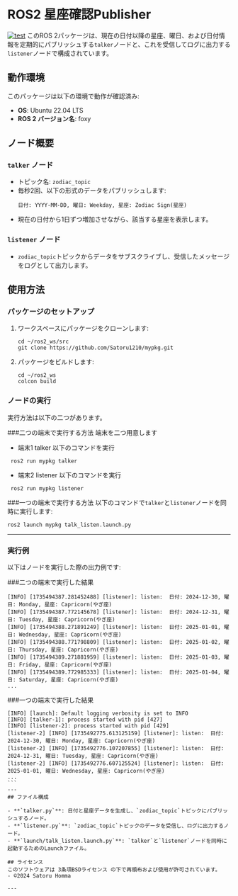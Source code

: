 

# ROS2 星座確認Publisher
[![test](https://github.com/Satoru1210/mypkg/actions/workflows/test.yml/badge.svg)](https://github.com/Satoru1210/mypkg/actions/workflows/test.yml)
このROS 2パッケージは、現在の日付以降の星座、曜日、および日付情報を定期的にパブリッシュする`talker`ノードと、これを受信してログに出力する`listener`ノードで構成されています。

## 動作環境

このパッケージは以下の環境で動作が確認済み:
- **OS**: Ubuntu 22.04 LTS
- **ROS 2 バージョン名**: foxy

## ノード概要

### `talker` ノード
- トピック名: `zodiac_topic`
- 毎秒2回、以下の形式のデータをパブリッシュします:
  ```
  日付: YYYY-MM-DD, 曜日: Weekday, 星座: Zodiac Sign(星座)
  ```
- 現在の日付から1日ずつ増加させながら、該当する星座を表示します。

### `listener` ノード
- `zodiac_topic`トピックからデータをサブスクライブし、受信したメッセージをログとして出力します。

## 使用方法

### パッケージのセットアップ

1. ワークスペースにパッケージをクローンします:
   ```
   cd ~/ros2_ws/src
   git clone https://github.com/Satoru1210/mypkg.git
   ```

2. パッケージをビルドします:
   ```
   cd ~/ros2_ws
   colcon build
   ```

### ノードの実行
実行方法は以下の二つがあります。

###二つの端末で実行する方法
端末を二つ用意します
- 端末1 talker
  以下のコマンドを実行
```
 ros2 run mypkg talker
```
- 端末2 listener
  以下のコマンドを実行
```
 ros2 run mypkg listener
```


###一つの端末で実行する方法
以下のコマンドで`talker`と`listener`ノードを同時に実行します:
```
ros2 launch mypkg talk_listen.launch.py
```
---
### 実行例

以下はノードを実行した際の出力例です:


###二つの端末で実行した結果
```
[INFO] [1735494387.281452488] [listener]: listen:  日付: 2024-12-30, 曜日: Monday, 星座: Capricorn(やぎ座)
[INFO] [1735494387.772145678] [listener]: listen:  日付: 2024-12-31, 曜日: Tuesday, 星座: Capricorn(やぎ座)
[INFO] [1735494388.271891249] [listener]: listen:  日付: 2025-01-01, 曜日: Wednesday, 星座: Capricorn(やぎ座)
[INFO] [1735494388.771798809] [listener]: listen:  日付: 2025-01-02, 曜日: Thursday, 星座: Capricorn(やぎ座)
[INFO] [1735494389.271881959] [listener]: listen:  日付: 2025-01-03, 曜日: Friday, 星座: Capricorn(やぎ座)
[INFO] [1735494389.772985333] [listener]: listen:  日付: 2025-01-04, 曜日: Saturday, 星座: Capricorn(やぎ座)
...
```
###一つの端末で実行した結果

```
[INFO] [launch]: Default logging verbosity is set to INFO
[INFO] [talker-1]: process started with pid [427]
[INFO] [listener-2]: process started with pid [429]
[listener-2] [INFO] [1735492775.613125159] [listener]: listen:  日付: 2024-12-30, 曜日: Monday, 星座: Capricorn(やぎ座)
[listener-2] [INFO] [1735492776.107207855] [listener]: listen:  日付: 2024-12-31, 曜日: Tuesday, 星座: Capricorn(やぎ座)
[listener-2] [INFO] [1735492776.607125524] [listener]: listen:  日付: 2025-01-01, 曜日: Wednesday, 星座: Capricorn(やぎ座)
...                                                                      ```
---
## ファイル構成

- **`talker.py`**: 日付と星座データを生成し、`zodiac_topic`トピックにパブリッシュするノード。
- **`listener.py`**: `zodiac_topic`トピックのデータを受信し、ログに出力するノード。
- **`launch/talk_listen.launch.py`**: `talker`と`listener`ノードを同時に起動するためのLaunchファイル。

## ライセンス
このソフトウェアは 3条項BSDライセンス の下で再頒布および使用が許可されています。
- ©2024 Satoru Homma

--- 

